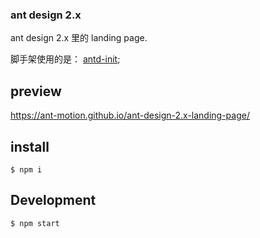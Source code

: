 ### ant design 2.x

ant design 2.x 里的 landing page. 

脚手架使用的是： [antd-init](https://github.com/ant-design/antd-init);

## preview

https://ant-motion.github.io/ant-design-2.x-landing-page/


## install
```
$ npm i 
```

## Development

```
$ npm start
```